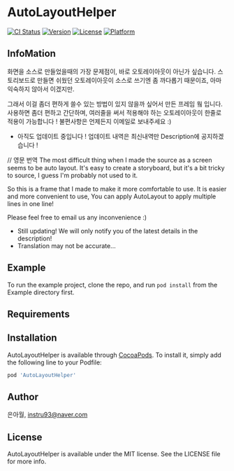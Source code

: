 # AutoLayoutHelper

[![CI Status](http://img.shields.io/travis/은아월_mac/AutoLayoutHelper.svg?style=flat)](https://travis-ci.org/은아월_mac/AutoLayoutHelper)
[![Version](https://img.shields.io/cocoapods/v/AutoLayoutHelper.svg?style=flat)](http://cocoapods.org/pods/AutoLayoutHelper)
[![License](https://img.shields.io/cocoapods/l/AutoLayoutHelper.svg?style=flat)](http://cocoapods.org/pods/AutoLayoutHelper)
[![Platform](https://img.shields.io/cocoapods/p/AutoLayoutHelper.svg?style=flat)](http://cocoapods.org/pods/AutoLayoutHelper)

## InfoMation
화면을 소스로 만들었을때의 가장 문제점이, 바로 오토레이아웃이 아닌가 싶습니다.
스토리보드로 만들면 쉬웠던 오토레이아웃이 소스로 쓰기엔 좀 까다롭기 때문이죠,
아마 익숙하지 않아서 이겠지만.

그래서 이걸 좀더 편하게 쓸수 있는 방법이 있지 않을까 싶어서 만든 프레임 웤 입니다.
사용하면 좀더 편하고 간단하며, 여러줄을 써서 적용해야 하는 오토레이아웃이 한줄로 적용이 가능합니다 !
불편사항은 언제든지 이메일로 보내주세요 :)

* 아직도 업데이트 중입니다 ! 업데이트 내역은 최신내역만 Description에 공지하겠습니다 !

// 영문 번역
The most difficult thing when I made the source as a screen seems to be auto layout.
It's easy to create a storyboard, but it's a bit tricky to source,
I guess I'm probably not used to it.

So this is a frame that I made to make it more comfortable to use.
It is easier and more convenient to use,
You can apply AutoLayout to apply multiple lines in one line!

Please feel free to email us any inconvenience :)

* Still updating! We will only notify you of the latest details in the description!
* Translation may not be accurate...

## Example

To run the example project, clone the repo, and run `pod install` from the Example directory first.

## Requirements

## Installation

AutoLayoutHelper is available through [CocoaPods](http://cocoapods.org). To install
it, simply add the following line to your Podfile:

```ruby
pod 'AutoLayoutHelper'
```

## Author

은아월, instru93@naver.com

## License

AutoLayoutHelper is available under the MIT license. See the LICENSE file for more info.
